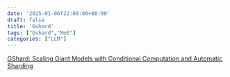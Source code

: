 ```yaml
---
date: '2025-01-06T22:00:00+08:00'
draft: false
title: 'Gshard'
tags: ["Gshard","MoE"]
categories: ["LLM"]
---
```


[GShard: Scaling Giant Models with Conditional Computation and Automatic Sharding](https://xves6ft58q.feishu.cn/docx/FjYwdFJnToZFr0xx91mcL4Iintf?from=from_copylink)
